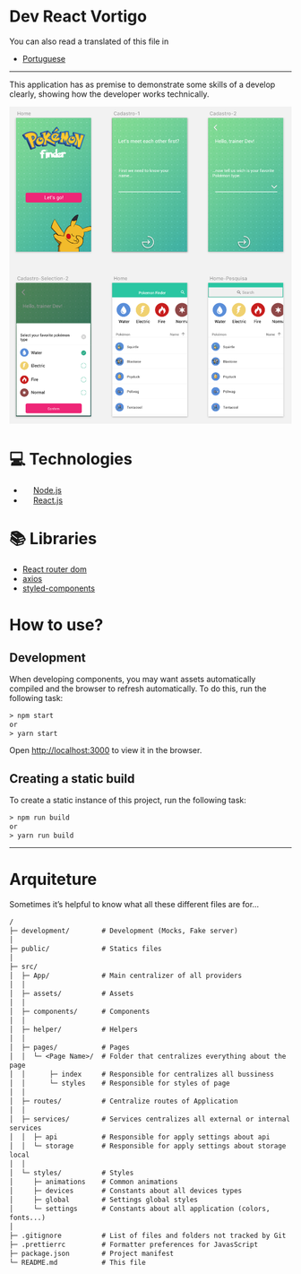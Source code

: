 # Dev React Vortigo

You can also read a translated of this file in 
 - [Portuguese](./documents/README_PT.md)

***

This application has as premise to demonstrate some skills of a develop clearly, showing how the developer works technically.

![image app](./documents/medias/68747470733a2f2f766f727469676f2e626c6f622e636f72652e77696e646f77732e6e65742f66696c65732f706f6b656d6f6e2f6173736574732f6c61796f75742d696f732e706e67.png)

# 💻 Technologies

- <img src="https://nodejs.org/static/images/favicons/favicon-32x32.png" width="15px" height="15px"> [Node.js](https://nodejs.org/en/)
- <img src="https://reactjs.org/favicon.ico" width="15px" height="15px"> [React.js](https://reactjs.org/)

# 📚 Libraries

- [React router dom](https://reacttraining.com/react-router/)
- [axios](https://github.com/axios/axios)
- [styled-components](https://styled-components.com/)

# How to use?

## Development

When developing components, you may want assets automatically compiled and the browser to refresh automatically. To do this, run the following task:

```
> npm start
or
> yarn start
```

Open [http://localhost:3000](http://localhost:3000) to view it in the browser.

## Creating a static build

To create a static instance of this project, run the following task:

```
> npm run build
or
> yarn run build
```

---

# Arquiteture

Sometimes it’s helpful to know what all these different files are for…

```
/
├─ development/        # Development (Mocks, Fake server)
│
├─ public/             # Statics files
│
├─ src/
│  ├─ App/             # Main centralizer of all providers
│  │
│  ├─ assets/          # Assets
│  │
│  ├─ components/      # Components
│  │
│  ├─ helper/          # Helpers
│  │
│  ├─ pages/           # Pages
│  │  └─ <Page Name>/  # Folder that centralizes everything about the page
│  │      ├─ index     # Responsible for centralizes all bussiness
│  │      └─ styles    # Responsible for styles of page
│  │
│  ├─ routes/          # Centralize routes of Application
│  │
│  ├─ services/        # Services centralizes all external or internal services
│  │  ├─ api           # Responsible for apply settings about api
│  │  └─ storage       # Responsible for apply settings about storage local
│  │
│  └─ styles/          # Styles
│     ├─ animations    # Common animations
│     ├─ devices       # Constants about all devices types
│     ├─ global        # Settings global styles
│     └─ settings      # Constants about all application (colors, fonts...)
│
├─ .gitignore          # List of files and folders not tracked by Git
├─ .prettierrc         # Formatter preferences for JavasScript
├─ package.json        # Project manifest
└─ README.md           # This file
```
